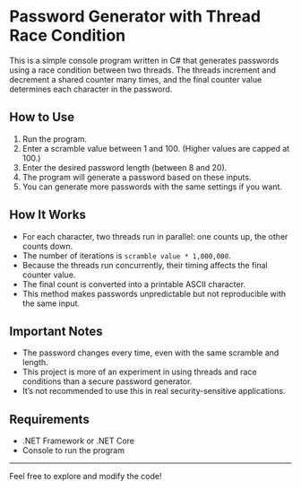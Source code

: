 # Password Generator with Thread Race Condition

This is a simple console program written in C# that generates passwords using a race condition between two threads. The threads increment and decrement a shared counter many times, and the final counter value determines each character in the password.

## How to Use

1. Run the program.
2. Enter a scramble value between 1 and 100. (Higher values are capped at 100.)
3. Enter the desired password length (between 8 and 20).
4. The program will generate a password based on these inputs.
5. You can generate more passwords with the same settings if you want.

## How It Works

- For each character, two threads run in parallel: one counts up, the other counts down.
- The number of iterations is `scramble value * 1,000,000`.
- Because the threads run concurrently, their timing affects the final counter value.
- The final count is converted into a printable ASCII character.
- This method makes passwords unpredictable but not reproducible with the same input.

## Important Notes

- The password changes every time, even with the same scramble and length.
- This project is more of an experiment in using threads and race conditions than a secure password generator.
- It’s not recommended to use this in real security-sensitive applications.

## Requirements

- .NET Framework or .NET Core
- Console to run the program

---

Feel free to explore and modify the code!

